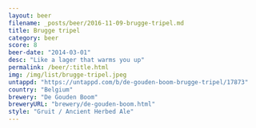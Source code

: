 ```yaml
---
layout: beer
filename: _posts/beer/2016-11-09-brugge-tripel.md
title: Brugge tripel
category: beer
score: 8
beer-date: "2014-03-01"
desc: "Like a lager that warms you up"
permalink: /beer/:title.html
img: /img/list/brugge-tripel.jpeg
untappd: "https://untappd.com/b/de-gouden-boom-brugge-tripel/17873"
country: "Belgium"
brewery: "De Gouden Boom"
breweryURL: "brewery/de-gouden-boom.html"
style: "Gruit / Ancient Herbed Ale"
---
```

